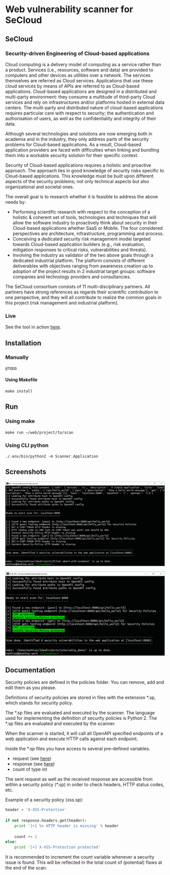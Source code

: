 # Web vulnerability scanner for SeCloud

## SeCloud

### Security-driven Engineering of Cloud-based applications

Cloud computing is a delivery model of computing as a service rather than a product. Services (i.e., resources, software and data) are provided to computers and other devices as utilities over a network. The services themselves are referred as Cloud services. Applications that use these cloud services by means of APIs are referred to as Cloud-based applications. Cloud-based applications are designed in a distributed and multi-party environment: they consume a multitude of third-party Cloud services and rely on infrastructures and/or platforms hosted in external data centers. The multi-party and distributed nature of cloud-based applications requires particular care with respect to security; the authentication and authorisation of users, as well as the confidentiality and integrity of their data.

Although several technologies and solutions are now emerging both in academia and in the industry, they only address parts of the security problems for Cloud-based applications. As a result, Cloud-based application providers are faced with difficulties when linking and bundling them into a workable security solution for their specific context.

Security of Cloud-based applications requires a holistic and proactive approach. The approach lies in good knowledge of security risks specific to Cloud-based applications. This knowledge must be built upon different aspects of the security problems; not only technical aspects but also organizational and societal ones.

The overall goal is to research whether it is feasible to address the above needs by:

- Performing scientific research with respect to the conception of a holistic & coherent set of tools, technologies and techniques that will allow the software industry to proactively think about security in their Cloud-based applications whether SaaS or Mobile. The four considered perspectives are architecture, infrastructure, programming and process.
- Conceiving a dedicated security risk management model targeted towards Cloud-based application builders (e.g., risk evaluation, mitigation responses to critical risks, vulnerabilities and threats).
- Involving the industry as validator of the two above goals through a dedicated industrial platform. The platform consists of different deliverables with objectives ranging from awareness creation up to adoption of the project results in 2 industrial target groups: software companies and technology providers and consultancies.

The SeCloud consortium consists of 11 multi-disciplinary partners. All partners have strong references as regards their scientific contribution to one perspective, and they will all contribute to realize the common goals in this project (risk management and industrial platform).

### Live

See the tool in action [here](https://vimeo.com/259124091).

## Installation

### Manually
```
@TODO
```

#### Using Makefile
```
make install
```

## Run

### Using make
```
make run ~/web/project/to/scan
```

### Using CLI python
```
./.env/bin/python2 -m Scanner.Application
```

## Screenshots

![Vulnerable Web Application](Capture.PNG "Vulnerable Web Application")

![Safe Web Application](Safe.PNG "Safe Web Application")

## Documentation

Security policies are defined in the policies folder. You can remove, add and edit them as you please.

Definitions of security policies are stored in files with the extension *.sp, which stands for security policy. 

The *.sp files are evaluated and executed by the scanner. The language used for implementing the definition of security policies is Python 2. The *.sp files are evaluated and executed by the scanner. 

When the scanner is started, it will call all OpenAPI specified endpoints of a web application and execute HTTP calls against each endpoint. 

Inside the *.sp files you have access to several pre-defined variables. 
- request (see [here](http://docs.python-requests.org/en/master/user/advanced/#request-and-response-objects))
- response (see [here](http://docs.python-requests.org/en/master/user/advanced/#request-and-response-objects))
- count of type int

The sent request as well as the received response are accessible from within a security policy (*.sp) in order to check headers, HTTP status codes, etc.

Example of a security policy (xss.sp):
```python
header = 'X-XSS-Protection'

if not response.headers.get(header):
    print '[+] %s HTTP header is missing' % header

    count += 1
else:
    print '[+] X-XSS-Protection protected'
```

It is recommended to increment the count variable whenever a security issue is found. This will be reflected in the total count of (potential) flaws at the end of the scan.